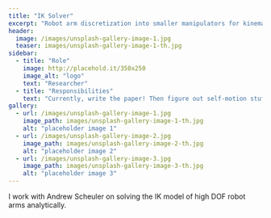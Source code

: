 ```yaml
---
title: "IK Solver"
excerpt: "Robot arm discretization into smaller manipulators for kinematic modeling."
header:
  image: /images/unsplash-gallery-image-1.jpg
  teaser: images/unsplash-gallery-image-1-th.jpg
sidebar:
  - title: "Role"
    image: http://placehold.it/350x250
    image_alt: "logo"
    text: "Researcher"
  - title: "Responsibilities"
    text: "Currently, write the paper! Then figure out self-motion stuff."
gallery:
  - url: /images/unsplash-gallery-image-1.jpg
    image_path: images/unsplash-gallery-image-1-th.jpg
    alt: "placeholder image 1"
  - url: /images/unsplash-gallery-image-2.jpg
    image_path: images/unsplash-gallery-image-2-th.jpg
    alt: "placeholder image 2"
  - url: /images/unsplash-gallery-image-3.jpg
    image_path: images/unsplash-gallery-image-3-th.jpg
    alt: "placeholder image 3"
---
```


I work with Andrew Scheuler on solving the IK model of high DOF robot arms analytically.
